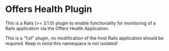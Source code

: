 # Offers Health Plugin

This is a Rails (>= 3.1.0) plugin to enable functionality for monitoring of a Rails application via the Offers Health Application.

This is a "full" plugin, no modification of the host Rails application should be required.  Keep in mind this namespace is not isolated!
